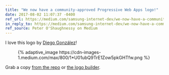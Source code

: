 ```yaml
---
title: "We now have a community-approved Progressive Web Apps logo!"
date: 2017-08-02 11:07:37 -0400
ref_url: https://medium.com/samsung-internet-dev/we-now-have-a-community-approved-progressive-web-apps-logo-823f212f57c9
in_reply_to: https://medium.com/samsung-internet-dev/we-now-have-a-community-approved-progressive-web-apps-logo-823f212f57c9
ref_source: Peter O'Shaughnessy on Medium
---
```


I love this logo by [Diego González](https://medium.com/@diekus)!

<figure class="media-container">
{% adaptive_image https://cdn-images-1.medium.com/max/800/1*U01ubQ9TrE1Zow5pkGHTfw.png %}
</figure>

Grab a copy [from the repo](https://github.com/webmaxru/progressive-web-apps-logo/issues/4) or [the logo builder](https://diekus.net/logo-pwinter/).